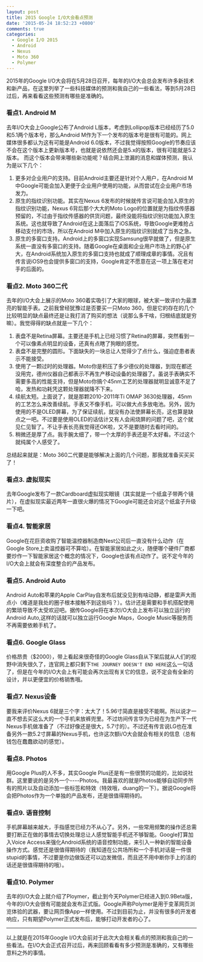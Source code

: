 ```yaml
---
layout: post
title: 2015 Google I/O大会看点预测
date: '2015-05-24 18:52:23 +0800'
comments: true
categories:
  - Google I/O 2015
  - Android
  - Nexus
  - Moto 360
  - Polymer
---
```


2015年的Google I/O大会将在5月28日召开，每年的I/O大会总会发布许多新技术和新产品，在这里列举了一些科技媒体的预测和我自己的一些看法，等到5月28日过后，再来看看这些预测有哪些是准确的。

### 看点1. Android M
去年I/O大会上Google公布了Android L版本，考虑到Lollipop版本已经经历了5.0和5.1两个版本号，那么Android M作为下一个发布的版本号是很有可能的。网上媒体很多都认为这有可能是Android 6.0版本，不过我觉得按照Google的节奏应该不会在这个版本上更新版本号，也就是说依然还会是5.x的版本，很有可能就是5.2版本。 而这个版本会带来哪些新功能呢？结合网上泄漏的消息和媒体预测，我认为是以下几个：

1. 更多对企业用户的支持。目前Android主要还是针对个人用户，在Android M中Google可能会加入更便于企业用户使用的功能，从而尝试在企业用户市场发力。
2. 原生的指纹识别功能。其实在Nexus 6发布的时候就传言说可能会加入原生的指纹识别功能，Nexus 6背后那个大大的Moto Logo的位置就是为指纹传感器预留的，不过由于指纹传感器的供货问题，最终没能将指纹识别功能加入原生系统。这也就导致了Android在这上面落后了iOS系统，导致Google更难抢占移动支付的市场，所以在Android M中加入原生的指纹识别就成了当务之急。
3. 原生的多窗口支持。Android上的多窗口实现Samsung很早就做了，但是原生系统一直没有多窗口的支持。随着Google在桌面和企业用户市场上的野心扩大，在Android系统加入原生的多窗口支持也就成了顺理成章的事情。况且有传言说iOS9也会提供多窗口的支持，Google肯定不愿意在这一项上落在老对手的后面的。

### 看点2. Moto 360二代
去年的I/O大会上展示的Moto 360着实吸引了大家的眼球，被大家一致评价为最漂亮的智能手表。之前我曾经犹豫过是否要买一只Moto 360，但是它的存在的几个比较明显的缺点最终还是让我打消了购买的想法（说那么多干啥，归根结底就是穷嘛）。我觉得得的缺点就是一下几个：

1. 表盘不是Retina屏幕。主要还是手机上已经习惯了Retina的屏幕，突然看到一个可以像素点明显的设备，还真有点瞎了狗眼的感觉。
2. 表盘不是完整的圆形。下面缺失的一块总让人觉得少了点什么，强迫症患者表示不能接受。
3. 使用了一颗过时的处理器。Moto你是积压了多少德仪的处理器，到现在都还没用完，德州仪器自己都表示不再生产移动设备的处理器了。虽说手表确实不需要多高的性能支持，但是Moto你搞个45nm工艺的处理器就明显诚意不足了哈，发热和功耗凭这颗处理器就降不下来。
4. 续航太短。上面说了，就是那颗2010-2011年Ti OMAP 3630处理器，45nm的工艺怎么来改善续航。手表又不像手机，可以做大点多放电池。另外，因为使用的不是OLED屏幕，为了保证续航，就没有办法使屏幕长亮，这也算是缺点之一吧。不过要是使用OLED的话估计又有人会闹烧屏的问题了吧，这个就见仁见智了。不让手表长亮我觉得还OK啦，又不是要随时去看时间的。
5. 稍微还是厚了点。我手腕太细了，带一个太厚的手表还是不太好看。不过这个就纯属个人感受了。

总结起来就是：Moto 360二代要是能够解决上面的几个问题，那我就准备买买买了！

### 看点3. 虚拟现实
去年Google发布了一款Cardboard虚拟现实眼镜（其实就是一个纸盒子带两个镜片），在虚拟现实最近两年一直很火爆的情况下Google可能还会对这个纸盒子升级一下吧。

### 看点4. 智能家居
Google在花巨资收购了智能温控器制造商Nest公司后一直没有什么动作（在Google Store上卖温控器可不算哈）。在智能家居如此之火，随便哪个硬件厂商都要炒作一下智能家居这个概念的情况下，Google也该有点动作了。说不定今年的I/O大会上就会有深度整合的产品发布。

### 看点5. Android Auto
Android Auto和苹果的Apple CarPlay自发布后就没见到有啥动静，都是雷声大雨点小（难道是我处的圈子根本接触不到这些吗？）。估计还是需要和手机搭配使用的繁琐导致不太受欢迎吧。据传Google将在本次I/O大会上发布可以独立运行的Android Auto,这样的话就可以独立运行Google Maps，Google Music等服务而不再需要依赖手机了。

### 看点6. Google Glass
价格昂贵（$2000），带上看起来很奇怪的Google Glass自从下架后就从人们的视野中消失很久了，连官网上都只剩下`THE JOURNEY DOESN'T END HERE`这么一句话了，但是在今年的I/O大会上有可能会再次出现有关它的信息，说不定会有全新的设计，并以更便宜的价格销售哦。

### 看点7. Nexus设备
要我来评价Nexus 6就是三个字：太大了！5.96寸简直是接受不能啊。所以说才一直不想去买这么大的一个手机来放裤兜里。不过坊间传言华为已经在为生产下一代Nexus手机做准备了（不过好像还是很大，5.7寸的）。不过还有传言说LG也在准备另外一款5.2寸屏幕的Nexus手机，也许这次额i/O大会就会有相关的信息（总有钱包在蠢蠢欲动的感觉）。

### 看点8. Photos
用Google Plus的人不多，其实Google Plus还是有一些很赞的功能的，比如说社群。这里要说的是另外一个----Photos。我最喜欢的就是Photos能够自动同步所有的照片以及自动添加一些标签和特效（特效哦，duang的一下）。据说Google将会把Photos作为一个单独的产品发布，还是很值得期待的。

### 看点9. 语音控制
手机屏幕越来越大，手指感觉已经力不从心了。另外，一些常用频繁的操作还总需要打断正在做的事情去切换处理总让人感觉智能手机还不够智能。Google打算加入Voice Access来强化Android系统的语音控制功能，来引入一种新的智能设备操作方式。感觉还是很值得期待的（我知道在公共场所和一个手机对话是一件很stupid的事情，不过要是你边做饭还可以边发微信，而且还不用中断你手上的活的话还是很值得期待的哦）。

### 看点10. Polymer
去年的I/O大会上就介绍了Ploymer，截止到今天Polymer已经进入到0.9Beta版，今年的I/O大会很有可能就会发布正式版。Google声称Polymer是用于变革网页浏览体验的武器，要让网页像App一样使用。不过到目前为止，并没有很多的开发者响应，只有期望Polymer正式发布后，能够打动开发者的心了。

--------------------------------------------------------------------------------

以上就是在2015年Google I/O大会前对于此次大会相关看点的预测和我自己的一些看法。在I/O大会正式召开过后，再来回顾看看有多少预测是准确的，又有哪些意料之外的事情。
